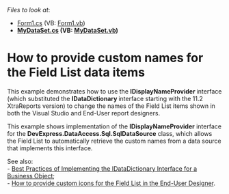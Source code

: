 <!-- default file list -->
*Files to look at*:

* [Form1.cs](./CS/Form1.cs) (VB: [Form1.vb](./VB/Form1.vb))
* **[MyDataSet.cs](./CS/MyDataSet.cs) (VB: [MyDataSet.vb](./VB/MyDataSet.vb))**
<!-- default file list end -->
# How to provide custom names for the Field List data items


<p>This example demonstrates how to use the <strong>IDisplayNameProvider </strong>interface (which substituted the <strong>IDataDictionary </strong>interface starting with the 11.2 XtraReports version) to change the names of the Field List items shown in both the Visual Studio and End-User report designers. </p><p>This example shows implementation of the <strong>IDisplayNameProvider</strong> interface for the <strong>DevExpress.DataAccess.Sql.SqlDataSource</strong> class, which allows the Field List to automatically retrieve the custom names from a data source that implements this interface.</p><p>See also:<br />
- <a href="https://www.devexpress.com/Support/Center/p/E667">Best Practices of Implementing the IDataDictionary Interface for a Business Object</a>;<br />
- <a href="https://www.devexpress.com/Support/Center/p/E2706">How to provide custom icons for the Field List in the End-User Designer</a>.</p>

<br/>


